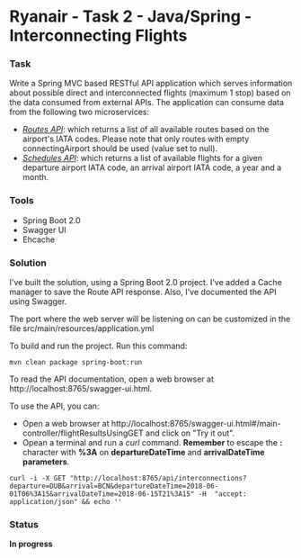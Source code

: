 # Ryanair - Task 2 - Java/Spring - Interconnecting Flights

### Task
Write a Spring MVC based RESTful API application which serves information about possible direct and interconnected flights (maximum 1 stop) based on the data consumed from external APIs.
The application can consume data from the following two microservices:
- *<a href="https://api.ryanair.com/core/3/routes" title="Routes API">Routes API</a>*: 
which returns a list of all available routes based on the airport's IATA codes. Please note that only routes with empty connectingAirport should be used (value set to null).
- *<a href="https://api.ryanair.com/timetable/3/schedules/{departure}/{arrival}/years/{year}/months/{month}" title="Schedules API">Schedules API</a>*: 
which returns a list of available flights for a given departure airport IATA code, an arrival airport IATA code, a year and a month.

### Tools
- Spring Boot 2.0
- Swagger UI
- Ehcache
### Solution

I've built the solution, using a Spring Boot 2.0 project. I've added a Cache manager to save the Route API response. Also, I've documented the API using Swagger.

The port where the web server will be listening on can be customized in the file src/main/resources/application.yml

To build and run the project. Run this command:

```
mvn clean package spring-boot:run
```

To read the API documentation, open a web browser at http://localhost:8765/swagger-ui.html.

To use the API, you can:
- Open a web browser at http://localhost:8765/swagger-ui.html#/main-controller/flightResultsUsingGET and click on "Try it out".
- Opean a terminal and run a *curl* command.
**Remember** to escape the **:** character with **%3A** on **departureDateTime** and **arrivalDateTime parameters**.

```
curl -i -X GET "http://localhost:8765/api/interconnections?departure=DUB&arrival=BCN&departureDateTime=2018-06-01T06%3A15&arrivalDateTime=2018-06-15T21%3A15" -H  "accept: application/json" && echo ''
```

### Status
**In progress**
